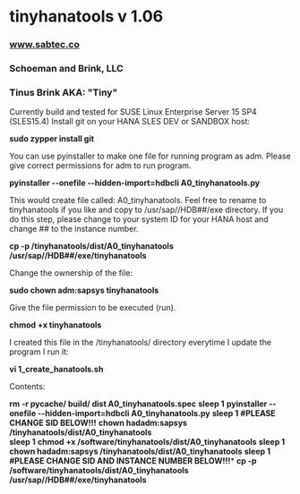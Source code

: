 ﻿# tinyhanatools v 1.06
### www.sabtec.co
### Schoeman and Brink, LLC
### Tinus Brink AKA: "Tiny"

Currently build and tested for SUSE Linux Enterprise Server 15 SP4 (SLES15.4)
Install git on your HANA SLES DEV or SANDBOX host:

**sudo zypper install git**

You can use pyinstaller to make one file for running program as <sid>adm.  Please give correct permissions for <sid>adm to run program.

**pyinstaller --onefile --hidden-import=hdbcli A0_tinyhanatools.py**

This would create file called:  A0_tinyhanatools.  Feel free to rename to tinyhanatools if you like and copy to /usr/sap/<sid>/HDB##/exe directory.
If you do this step, please change <sid> to your system ID for your HANA host and change ## to the instance number.

**cp -p /tinyhanatools/dist/A0_tinyhanatools /usr/sap/<sid>/HDB##/exe/tinyhanatools**

Change the ownership of the file:

**sudo chown <sid>adm:sapsys tinyhanatools**

Give the file permission to be executed (run).

**chmod +x tinyhanatools**

I created this file in the /tinyhanatools/ directory everytime I update the program I run it:

**vi 1_create_hanatools.sh**

Contents:

**rm -r __pycache__/ build/ dist A0_tinyhanatools.spec**
**sleep 1**
**pyinstaller --onefile --hidden-import=hdbcli A0_tinyhanatools.py**
**sleep 1**
**#PLEASE CHANGE SID BELOW!!!**
**chown hadadm:sapsys /tinyhanatools/dist/A0_tinyhanatools**  
**sleep 1**
**chmod +x /software/tinyhanatools/dist/A0_tinyhanatools**
**sleep 1**
**chown hadadm:sapsys /tinyhanatools/dist/A0_tinyhanatools**
**sleep 1**
**#PLEASE CHANGE SID AND INSTANCE NUMBER BELOW!!!***
**cp -p /software/tinyhanatools/dist/A0_tinyhanatools /usr/sap/<sid>/HDB##/exe/tinyhanatools**


